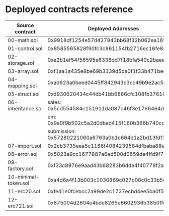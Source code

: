 # Deployed contracts reference

| Source contract      | Deployed Addresses                                     |
| ------------------   | ------------------------------------------------------ |
| 00-math.sol          | 0x9918df1254e57d427843bb68f32b062ea16fe586             |
| 01-control.sol       | 0x8585565828f90fc3c861154fb2716ec16fe853f7             |
| 02-storage.sol       | 0xe2b1ef54f56595e6338dd7f18bfa540c2baeed2a             |
| 03-array.sol         | 0xf1aa1a435e8be69b3139d5da0f1f33b471bed7ee             |
| 04-mapping.sol       | 0xad923a0beed0445ff842943c3cc49b9e2ac53d11             |
| 05-struct.sol        | 0xd930620434c44db41bb6886cfc108fb37610faab             |
| 06-inheritance.sol   | sales: 0x5cd554584c151911da087c46f3e1766464d5d5ec      |
|                      | em:    0x9a0f9b502c5a2d0dbad415f160b366b740cd8086      |
|                      | submission: 0x57280221060a6763a0b1c664d1a2bd13fdf3ef24 |
| 07-import.sol        | 0x2cb3735eea5c1188f4084239584dfbaba88e2d54             |
| 08-error.sol         | 0x5023a9cc1677887a6ed500d0659de4ffd9f76df8             |
| 09-factory.sol       | 0xf33c8976e9aad43b68283b6dde4f40779f2a5677             |
| 10-minimal-token.sol | 0xa4d6a4f13b003c1030869c027c08c0c33b5dc775             |
| 11-erc20.sol         | 0xfed1e0fcebcc2a99de2c1737ecbd4ee5ba0f5b12             |
| 12-erc721.sol        | 0x875004d2604e4bde8265e6602936b3850ffe464e             |
